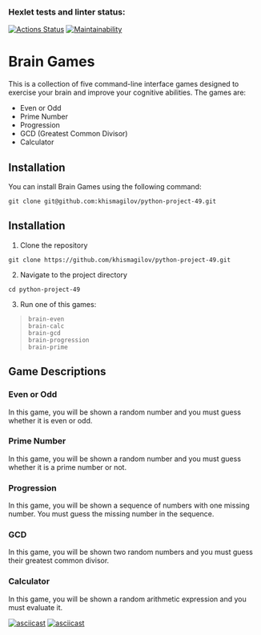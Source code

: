 ### Hexlet tests and linter status:
[![Actions Status](https://github.com/khismagilov/python-project-49/workflows/hexlet-check/badge.svg)](https://github.com/khismagilov/python-project-49/actions)
[![Maintainability](https://api.codeclimate.com/v1/badges/0a7a9225096dd45a2679/maintainability)](https://codeclimate.com/github/khismagilov/python-project-49/maintainability)

# Brain Games

This is a collection of five command-line interface games designed to exercise your brain and improve your cognitive abilities. The games are:

-   Even or Odd
-   Prime Number
-   Progression
-   GCD (Greatest Common Divisor)
-   Calculator

## Installation

You can install Brain Games using the following command:


    git clone git@github.com:khismagilov/python-project-49.git 


## Installation

1.  Clone the repository



`git clone https://github.com/khismagilov/python-project-49.git` 

2.  Navigate to the project directory



`cd python-project-49` 

3.  Run one of this games:

>     brain-even
>     brain-calc
>     brain-gcd
>     brain-progression
>     brain-prime

## Game Descriptions

### Even or Odd

In this game, you will be shown a random number and you must guess whether it is even or odd.

### Prime Number

In this game, you will be shown a random number and you must guess whether it is a prime number or not.

### Progression

In this game, you will be shown a sequence of numbers with one missing number. You must guess the missing number in the sequence.

### GCD

In this game, you will be shown two random numbers and you must guess their greatest common divisor.

### Calculator

In this game, you will be shown a random arithmetic expression and you must evaluate it.


[![asciicast](https://asciinema.org/a/4Qw5ogomVgKDKClr7sG6YjyjB.svg)](https://asciinema.org/a/4Qw5ogomVgKDKClr7sG6YjyjB)
[![asciicast](https://asciinema.org/a/dlqZwESGr9iAzxdMQj4ghTHWP.svg)](https://asciinema.org/a/dlqZwESGr9iAzxdMQj4ghTHWP)
